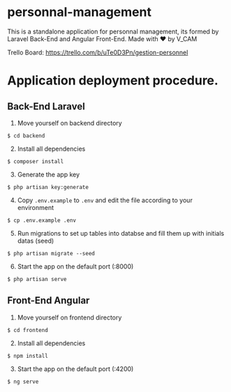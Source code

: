 # personnal-management
This is a standalone application for personnal management, its formed by Laravel Back-End and Angular Front-End.
Made with :heart: by V_CAM

Trello Board: https://trello.com/b/uTe0D3Pn/gestion-personnel

# Application deployment procedure.

## Back-End Laravel

1. Move yourself on backend directory
```
$ cd backend
```

2. Install all dependencies
```
$ composer install
```

3. Generate the app key
```
$ php artisan key:generate
```

4. Copy `.env.example` to `.env` and edit the file according to your environment
```
$ cp .env.example .env
```

5. Run migrations to set up tables into databse and fill them up with initials datas (seed)
```
$ php artisan migrate --seed
```
6. Start the app on the default port (:8000)
```
$ php artisan serve
```

## Front-End Angular

1. Move yourself on frontend directory
```
$ cd frontend
```

2. Install all dependencies
```
$ npm install
```

3. Start the app on the default port (:4200)
```
$ ng serve
```
